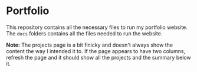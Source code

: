# Portfolio

This repository contains all the necessary files to run my portfolio website. The `docs` folders contains all the files needed to run the website.

**Note:** The projects page is a bit finicky and doesn't always show the content the way I intended it to. If the page appears to have two columns, refresh the page and it should show all the projects and the summary below it.